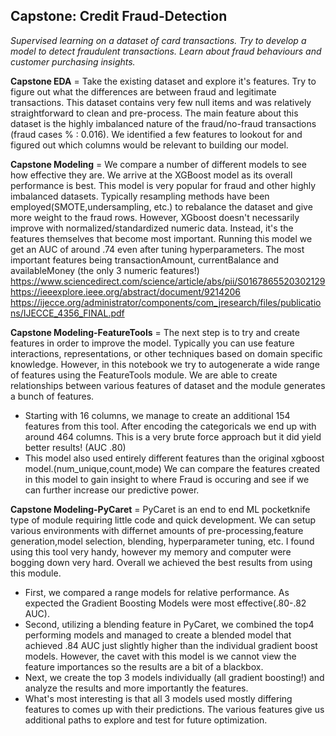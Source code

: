 ## Capstone: Credit Fraud-Detection 
_Supervised learning on a dataset of card transactions.  Try to develop a model to detect fraudulent transactions. Learn about fraud behaviours and customer purchasing insights._


__Capstone EDA__ = Take the existing dataset and explore it's features.  Try to figure out what the differences are between fraud and legitimate transactions. 
  This dataset contains very few null items and was relatively straightforward to clean and pre-process. The main feature about this dataset is the highly imbalanced nature of the fraud/no-fraud transactions (fraud cases % : 0.016).  We identified a few features to lookout for and figured out which columns would be relevant to building our model.      
  
__Capstone Modeling__ = We compare a number of different models to see how effective they are.  We arrive at the XGBoost model as its overall performance is best.  This model is very popular for fraud and other highly imbalanced datasets.  Typically resampling methods have been employed(SMOTE,undersampling, etc.) to rebalance the dataset and give more weight to the fraud rows.  However, XGboost doesn't necessarily improve with normalized/standardized numeric data.  Instead, it's the features themselves that become most important.  Running this model we get an AUC of around .74 even after tuning hyperparameters. The most important features being transactionAmount, currentBalance and availableMoney (the only 3 numeric features!)
https://www.sciencedirect.com/science/article/abs/pii/S0167865520302129
https://ieeexplore.ieee.org/abstract/document/9214206
https://ijecce.org/administrator/components/com_jresearch/files/publications/IJECCE_4356_FINAL.pdf


__Capstone Modeling-FeatureTools__ = The next step is to try and create features in order to improve the model.  Typically you can use feature interactions, representations, or other techniques based on domain specific knowledge.  However, in this notebook we try to autogenerate a wide range of features using the FeatureTools module.  We are able to create relationships between various features of dataset and the module generates a bunch of features.  
* Starting with 16 columns, we manage to create an additional 154 features from this tool.  After encoding the categoricals we end up with around 464 columns.  This is a very brute force approach but it did yield better results! (AUC .80)  
* This model also used entirely different features than the original xgboost model.(num_unique,count,mode)  We can compare the features created in this model to gain insight to where Fraud is occuring and see if we can further increase our predictive power.  


__Capstone Modeling-PyCaret__ = PyCaret is an end to end ML pocketknife type of module requiring little code and quick development.  We can setup various environments with differnet amounts of pre-processing,feature generation,model selection, blending, hyperparameter tuning, etc.   I found using this tool very handy, however my memory and computer were bogging down very hard.  Overall we achieved the best results from using this module.  
* First, we compared a range models for relative performance.  As expected the Gradient Boosting Models were most effective(.80-.82 AUC).  
* Second, utilizing a blending feature in PyCaret, we combined the top4 performing models and managed to create a blended model that achieved .84 AUC just slightly higher than the individual gradient boost models. However, the cavet with this model is we cannot view the feature importances so the results are a bit of a blackbox.  
* Next, we create the top 3 models individually (all gradient boosting!) and analyze the results and more importantly the features.  
* What's most interesting is that all 3 models used mostly differing features to comes up with their predictions.  The various features give us additional paths to explore and test for future optimization.  

